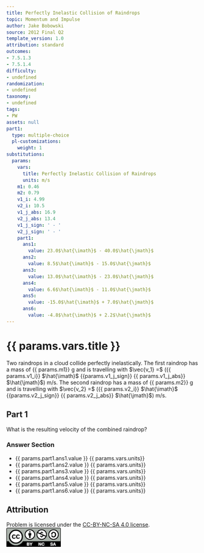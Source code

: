 ```yaml
---
title: Perfectly Inelastic Collision of Raindrops
topic: Momentum and Impulse
author: Jake Bobowski
source: 2012 Final Q2
template_version: 1.0
attribution: standard
outcomes:
- 7.5.1.3
- 7.5.1.4
difficulty:
- undefined
randomization:
- undefined
taxonomy:
- undefined
tags:
- PW
assets: null
part1:
  type: multiple-choice
  pl-customizations:
    weight: 1
substitutions:
  params:
    vars:
      title: Perfectly Inelastic Collision of Raindrops
      units: m/s
    m1: 0.46
    m2: 0.79
    v1_i: 4.99
    v2_i: 10.5
    v1_j_abs: 16.9
    v2_j_abs: 13.4
    v1_j_sign: ' - '
    v2_j_sign: ' - '
    part1:
      ans1:
        value: 23.0$\hat{\imath}$ - 40.0$\hat{\jmath}$
      ans2:
        value: 8.5$\hat{\imath}$ - 15.0$\hat{\jmath}$
      ans3:
        value: 13.0$\hat{\imath}$ - 23.0$\hat{\jmath}$
      ans4:
        value: 6.6$\hat{\imath}$ - 11.0$\hat{\jmath}$
      ans5:
        value: -15.0$\hat{\imath}$ + 7.0$\hat{\jmath}$
      ans6:
        value: -4.8$\hat{\imath}$ + 2.2$\hat{\jmath}$
---
```

# {{ params.vars.title }}
Two raindrops in a cloud collide perfectly inelastically. The first raindrop has a mass of {{ params.m1}} g and is travelling with $\vec{v_1} =$ ({{ params.v1_i}} $\hat{\imath}$ {{params.v1_j_sign}} {{ params.v1_j_abs}} $\hat{\jmath}$) m/s.
The second raindrop has a mass of {{ params.m2}} g and is travelling with $\vec{v_2} =$ ({{ params.v2_i}} $\hat{\imath}$ {{params.v2_j_sign}} {{ params.v2_j_abs}} $\hat{\jmath}$) m/s.

## Part 1

What is the resulting velocity of the combined raindrop?

### Answer Section

- {{ params.part1.ans1.value }} {{ params.vars.units}}
- {{ params.part1.ans2.value }} {{ params.vars.units}}
- {{ params.part1.ans3.value }} {{ params.vars.units}}
- {{ params.part1.ans4.value }} {{ params.vars.units}}
- {{ params.part1.ans5.value }} {{ params.vars.units}}
- {{ params.part1.ans6.value }} {{ params.vars.units}}

## Attribution

Problem is licensed under the [CC-BY-NC-SA 4.0 license](https://creativecommons.org/licenses/by-nc-sa/4.0/).<br> ![The Creative Commons 4.0 license requiring attribution-BY, non-commercial-NC, and share-alike-SA license.](https://raw.githubusercontent.com/firasm/bits/master/by-nc-sa.png)